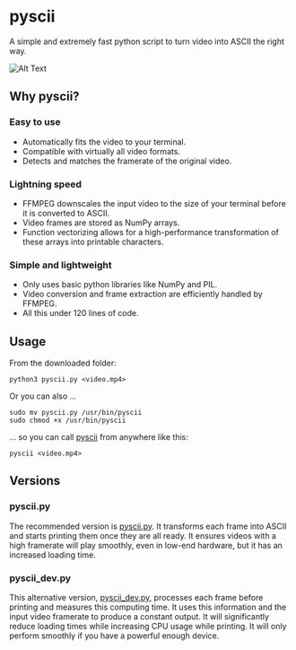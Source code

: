 # pyscii
A simple and extremely fast python script to turn video into ASCII the right way.

![Alt Text](https://i.imgur.com/G2uqxQo.png)

## Why pyscii?
### Easy to use
- Automatically fits the video to your terminal.
- Compatible with virtually all video formats.
- Detects and matches the framerate of the original video.

### Lightning speed
- FFMPEG downscales the input video to the size of your terminal before it is converted to ASCII.
- Video frames are stored as NumPy arrays.
- Function vectorizing allows for a high-performance transformation of these arrays into printable characters.

### Simple and lightweight
- Only uses basic python libraries like NumPy and PIL.
- Video conversion and frame extraction are efficiently handled by FFMPEG.
- All this under 120 lines of code.

## Usage
From the downloaded folder:
```
python3 pyscii.py <video.mp4>
```
Or you can also ...
```
sudo mv pyscii.py /usr/bin/pyscii
sudo chmod +x /usr/bin/pyscii
```
... so you can call [pyscii](https://github.com/Julynx/pyscii) from anywhere like this:
```
pyscii <video.mp4>
```

## Versions
### pyscii.py

The recommended version is [pyscii.py](https://raw.githubusercontent.com/Julynx/pyscii/main/pyscii.py).
It transforms each frame into ASCII and starts printing them once they are all ready.
It ensures videos with a high framerate will play smoothly, even in low-end hardware, but it has an increased loading time.

### pyscii_dev.py

This alternative version, [pyscii_dev.py](https://raw.githubusercontent.com/Julynx/pyscii/main/pyscii_dev.py), processes each frame before printing and measures this computing time. It uses this information and the input video framerate to produce a constant output. It will significantly reduce loading times while increasing CPU usage while printing. It will only perform smoothly if you have a powerful enough device.

